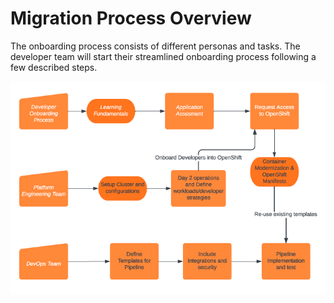 # Migration Process Overview

The onboarding process consists of different personas and tasks.
The developer team will start their streamlined onboarding process following a few described steps.

![High-level onboarding process](high-level-onboarding-process.png)
